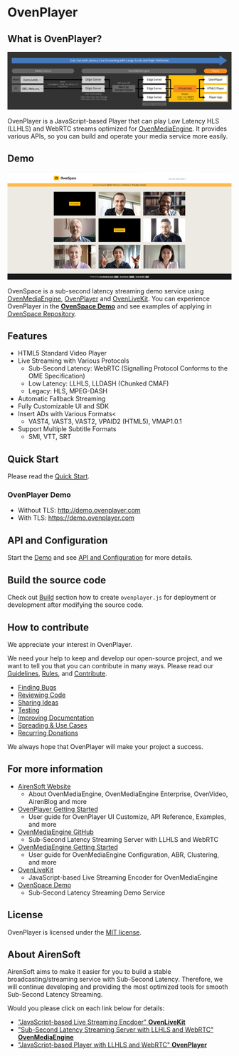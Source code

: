 # OvenPlayer

## What is OvenPlayer?
<img src="demo/assets/images/OP_LLHLS_220610.svg" style="max-width: 100%; height: auto;">

OvenPlayer is a JavaScript-based Player that can play Low Latency HLS (LLHLS) and WebRTC streams optimized for [OvenMediaEngine](https://github.com/AirenSoft/OvenMediaEngine). It provides various APIs, so you can build and operate your media service more easily.

## Demo
<img src="demo/assets/images/05_OvenSpace_230214.png" style="max-width: 100%; height: auto;">

OvenSpace is a sub-second latency streaming demo service using [OvenMediaEngine](https://github.com/AirenSoft/OvenMediaEngine), [OvenPlayer](https://github.com/AirenSoft/OvenPlayer) and [OvenLiveKit](https://github.com/AirenSoft/OvenLiveKit-Web). You can experience OvenPlayer in the **[OvenSpace Demo](https://space.ovenplayer.com/)** and see examples of applying in [OvenSpace Repository](https://github.com/AirenSoft/OvenSpace).

## Features
* HTML5 Standard Video Player
* Live Streaming with Various Protocols
    * Sub-Second Latency: WebRTC (Signalling Protocol Conforms to the OME Specification)
    * Low Latency: LLHLS, LLDASH (Chunked CMAF)
    * Legacy: HLS, MPEG-DASH
* Automatic Fallback Streaming
* Fully Customizable UI and SDK
* Insert ADs with Various Formats<
    * VAST4, VAST3, VAST2, VPAID2 (HTML5), VMAP1.0.1
* Support Multiple Subtitle Formats
    * SMI, VTT, SRT

## Quick Start
Please read the [Quick Start](https://airensoft.gitbook.io/ovenplayer/#quick-start).

### OvenPlayer Demo
* Without TLS: http://demo.ovenplayer.com
* With TLS: https://demo.ovenplayer.com

## API and Configuration
Start the [Demo](https://demo.ovenplayer.com) and see [API and Configuration](https://airensoft.gitbook.io/ovenplayer/initialization) for more details.

## Build the source code
Check out [Build](https://airensoft.gitbook.io/ovenplayer/builds) section how to create `ovenplayer.js` for deployment or development after modifying the source code.

## How to contribute
We appreciate your interest in OvenPlayer.

We need your help to keep and develop our open-source project, and we want to tell you that you can contribute in many ways. Please read our [Guidelines](CONTRIBUTING.md), [Rules](CODE_OF_CONDUCT.md), and [Contribute](https://www.ovenmediaengine.com/contribute).

- [Finding Bugs](https://github.com/AirenSoft/OvenPlayer/blob/master/CONTRIBUTING.md#finding-bugs)
- [Reviewing Code](https://github.com/AirenSoft/OvenPlayer/blob/master/CONTRIBUTING.md#reviewing-code)
- [Sharing Ideas](https://github.com/AirenSoft/OvenPlayer/blob/master/CONTRIBUTING.md#sharing-ideas)
- [Testing](https://github.com/AirenSoft/OvenPlayer/blob/master/CONTRIBUTING.md#testing)
- [Improving Documentation](https://github.com/AirenSoft/OvenPlayer/blob/master/CONTRIBUTING.md#improving-documentation)
- [Spreading & Use Cases](https://github.com/AirenSoft/OvenPlayer/blob/master/CONTRIBUTING.md#spreading--use-cases)
- [Recurring Donations](https://github.com/AirenSoft/OvenPlayer/blob/master/CONTRIBUTING.md#recurring-donations)

We always hope that OvenPlayer will make your project a success.

## For more information
* [AirenSoft Website](https://airensoft.com) 
  * About OvenMediaEngine, OvenMediaEngine Enterprise, OvenVideo, AirenBlog and more
* [OvenPlayer Getting Started](https://airensoft.gitbook.io/ovenplayer)
  * User guide for OvenPlayer UI Customize, API Reference, Examples, and more
* [OvenMediaEngine GitHub](https://github.com/AirenSoft/OvenMediaEngine)
  * Sub-Second Latency Streaming Server with LLHLS and WebRTC
* [OvenMediaEngine Getting Started](https://airensoft.gitbook.io/ovenmediaengine/)
  * User guide for OvenMediaEngine Configuration, ABR, Clustering, and more
* [OvenLiveKit](https://github.com/AirenSoft/OvenLiveKit-Web)
  * JavaScript-based Live Streaming Encoder for OvenMediaEngine
* [OvenSpace Demo](https://space.ovenplayer.com/)
  * Sub-Second Latency Streaming Demo Service

## License
OvenPlayer is licensed under the [MIT license](LICENSE).

## About AirenSoft
AirenSoft aims to make it easier for you to build a stable broadcasting/streaming service with Sub-Second Latency.
Therefore, we will continue developing and providing the most optimized tools for smooth Sub-Second Latency Streaming.

Would you please click on each link below for details:
* ["JavaScript-based Live Streaming Encdoer" **OvenLiveKit**](https://github.com/AirenSoft/OvenLiveKit-Web)
* ["Sub-Second Latency Streaming Server with LLHLS and WebRTC" **OvenMediaEngine**](https://github.com/AirenSoft/OvenMediaEngine)
* ["JavaScript-based Player with LLHLS and WebRTC" **OvenPlayer**](https://github.com/AirenSoft/OvenPlayer)
